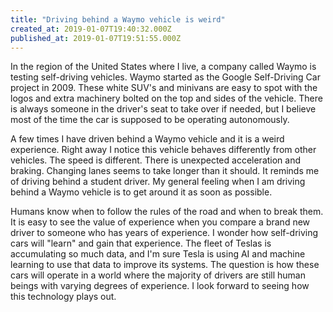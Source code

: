 ```yaml
---
title: "Driving behind a Waymo vehicle is weird"
created_at: 2019-01-07T19:40:32.000Z
published_at: 2019-01-07T19:51:55.000Z
---
```

In the region of the United States where I live, a company called Waymo is testing self-driving vehicles. Waymo started as the Google Self-Driving Car project in 2009. These white SUV's and minivans are easy to spot with the logos and extra machinery bolted on the top and sides of the vehicle. There is always someone in the driver's seat to take over if needed, but I believe most of the time the car is supposed to be operating autonomously. 

A few times I have driven behind a Waymo vehicle and it is a weird experience. Right away I notice this vehicle behaves differently from other vehicles. The speed is different. There is unexpected acceleration and braking. Changing lanes seems to take longer than it should. It reminds me of driving behind a student driver. My general feeling when I am driving behind a Waymo vehicle is to get around it as soon as possible.

Humans know when to follow the rules of the road and when to break them. It is easy to see the value of experience when you compare a brand new driver to someone who has years of experience. I wonder how self-driving cars will "learn" and gain that experience. The fleet of Teslas is accumulating so much data, and I'm sure Tesla is using AI and machine learning to use that data to improve its systems. The question is how these cars will operate in a world where the majority of drivers are still human beings with varying degrees of experience. I look forward to seeing how this technology plays out.
